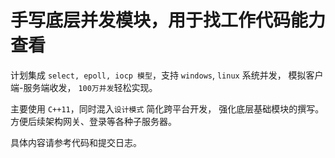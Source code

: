 # 手写底层并发模块，用于找工作代码能力查看

计划集成 `select, epoll, iocp 模型`，支持 `windows`, `linux` 系统并发， 模拟客户端-服务端收发， `100万并发`轻松实现。


主要使用 `C++11`，同时混入`设计模式` 简化跨平台开发， 强化底层基础模块的撰写。
方便后续架构网关、登录等各种子服务器。


具体内容请参考代码和提交日志。



